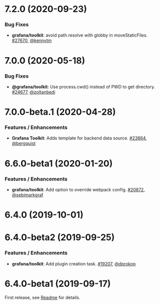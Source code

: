 # 7.2.0 (2020-09-23)

### Bug Fixes
- **grafana/toolkit**: avoid path.resolve with globby in moveStaticFiles. [#27670](https://gitlab.com/digitalizm/grafana/pull/27670), [@kennytm](https://github.com/kennytm)

# 7.0.0 (2020-05-18)

### Bug Fixes

- **@grafana/toolkit**: Use process.cwd() instead of PWD to get directory. [#24677](https://gitlab.com/digitalizm/grafana/pull/24677), [@zoltanbedi](https://github.com/zoltanbedi)

# 7.0.0-beta.1 (2020-04-28)

### Features / Enhancements
- **Grafana Toolkit**: Adds template for backend data source. [#23864](https://gitlab.com/digitalizm/grafana/pull/23864), [@bergquist](https://github.com/bergquist)

# 6.6.0-beta1 (2020-01-20)

### Features / Enhancements
- **grafana/toolkit**: Add option to override webpack config. [#20872](https://gitlab.com/digitalizm/grafana/pull/20872), [@sebimarkgraf](https://github.com/sebimarkgraf)

# 6.4.0 (2019-10-01)

# 6.4.0-beta2 (2019-09-25)

### Features / Enhancements
- **grafana/toolkit**: Add plugin creation task. [#19207](https://gitlab.com/digitalizm/grafana/pull/19207), [@dprokop](https://github.com/dprokop)

# 6.4.0-beta1 (2019-09-17)
First release, see [Readme](https://gitlab.com/digitalizm/grafana/blob/v6.4.0-beta1/packages/grafana-toolkit/README.md) for details.
